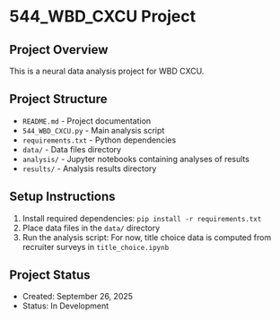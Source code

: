 # 544_WBD_CXCU Project

## Project Overview
This is a neural data analysis project for WBD CXCU.

## Project Structure
- `README.md` - Project documentation
- `544_WBD_CXCU.py` - Main analysis script
- `requirements.txt` - Python dependencies
- `data/` - Data files directory
- `analysis/` - Jupyter notebooks containing analyses of results
- `results/` - Analysis results directory

## Setup Instructions
1. Install required dependencies: `pip install -r requirements.txt`
2. Place data files in the `data/` directory
3. Run the analysis script: For now, title choice data is computed from recruiter surveys in `title_choice.ipynb`

## Project Status
- Created: September 26, 2025
- Status: In Development